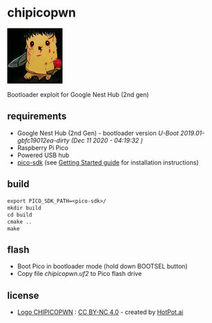 # chipicopwn
![chipicopwn-logo](./CHIPICOPWN.BMP)

Bootloader exploit for Google Nest Hub (2nd gen)

## requirements
- Google Nest Hub (2nd Gen) - bootloader version *U-Boot 2019.01-gbfc19012ea-dirty (Dec 11 2020 - 04:19:32 )*
- Raspberry Pi Pico
- Powered USB hub
- [pico-sdk](https://github.com/raspberrypi/pico-sdk) (see [Getting Started guide](https://rptl.io/pico-get-started) for installation instructions)

## build
```shell
export PICO_SDK_PATH=<pico-sdk>/
mkdir build
cd build
cmake ..
make
```

## flash
- Boot Pico in bootloader mode (hold down BOOTSEL button)
- Copy file *chipicopwn.uf2* to Pico flash drive

## license
- [Logo CHIPICOPWN](./CHIPICOPWN.BMP) : [CC BY-NC 4.0](https://creativecommons.org/licenses/by-nc/4.0/) - created by [HotPot.ai](https://hotpot.ai/s/art-maker/328/yAUpI4GK9kpwlksMAXlQqzEbplOV)